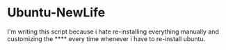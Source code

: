 # Ubuntu-NewLife
I'm writing this script because i hate re-installing everything manually and customizing the **** every time whenever i have to re-install ubuntu.
